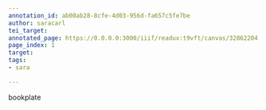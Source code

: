 ```yaml
---
annotation_id: ab00ab28-8cfe-4d03-956d-fa657c5fe7be
author: saracarl
tei_target: 
annotated_page: https://0.0.0.0:3000/iiif/readux:t9vft/canvas/32862204.5243.emory.edu$1
page_index: 1
target: 
tags:
- sara

---
```

<p>bookplate</p>